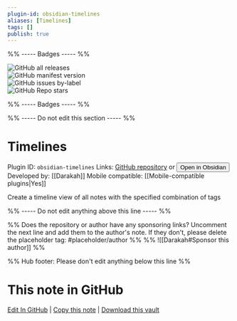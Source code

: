 ```yaml
---
plugin-id: obsidian-timelines
aliases: [Timelines]
tags: []
publish: true
---
```


%% ----- Badges ----- %%

![GitHub all releases](https://img.shields.io/github/downloads/Darakah/obsidian-timelines/total?color=573E7A&logo=github&style=for-the-badge)  
![GitHub manifest version](https://img.shields.io/github/manifest-json/v/Darakah/obsidian-timelines?color=573E7A&logo=github&style=for-the-badge)  
![GitHub issues by-label](https://img.shields.io/github/issues/Darakah/obsidian-timelines/help%20wanted?color=573E7A&logo=github&style=for-the-badge)  
![GitHub Repo stars](https://img.shields.io/github/stars/Darakah/obsidian-timelines?color=573E7A&logo=github&style=for-the-badge)

%% ----- Badges ----- %%

%% ----- Do not edit this section ----- %%

# Timelines

Plugin ID: `obsidian-timelines`
Links: [GitHub repository](https://github.com/Darakah/obsidian-timelines) or [<button id=HH>Open in Obsidian</button>](obsidian://show-plugin?id=obsidian-timelines)
Developed by: [[Darakah]]
Mobile compatible: [[Mobile-compatible plugins|Yes]]

Create a timeline view of all notes with the specified combination of tags

%% ----- Do not edit anything above this line ----- %%

%% Does the repository or author have any sponsoring links? Uncomment the next line and add them to the author's note. If they don't, please delete the placeholder tag: #placeholder/author %%
%% ![[Darakah#Sponsor this author]] %%

%% Hub footer: Please don't edit anything below this line %%

# This note in GitHub

<span class="git-footer">[Edit In GitHub](https://github.dev/obsidian-community/obsidian-hub/blob/main/02%20-%20Community%20Expansions/02.05%20All%20Community%20Expansions/Plugins/obsidian-timelines.md "git-hub-edit-note") | [Copy this note](https://raw.githubusercontent.com/obsidian-community/obsidian-hub/main/02%20-%20Community%20Expansions/02.05%20All%20Community%20Expansions/Plugins/obsidian-timelines.md "git-hub-copy-note") | [Download this vault](https://github.com/obsidian-community/obsidian-hub/archive/refs/heads/main.zip "git-hub-download-vault") </span>
